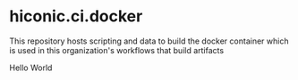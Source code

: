 # hiconic.ci.docker
This repository hosts scripting and data to build the docker container which is used in this organization's workflows that build artifacts

Hello World

